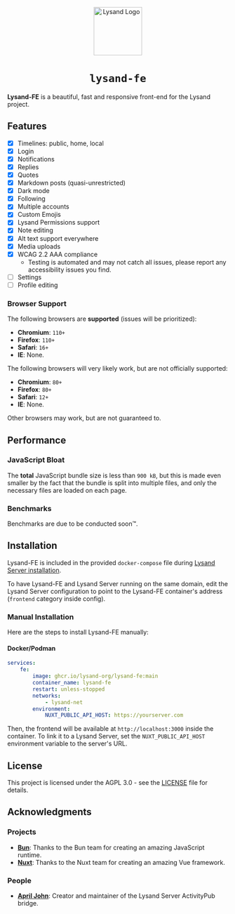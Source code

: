 <p align="center">
  <a href="https://lysand.org"><img src="https://cdn.lysand.org/logo-long-dark.webp" alt="Lysand Logo" height="110"></a>
</p>

<center><h1><code>lysand-fe</code></h1></center>

**Lysand-FE** is a beautiful, fast and responsive front-end for the Lysand project.

## Features

- [x] Timelines: public, home, local
- [x] Login
- [x] Notifications
- [x] Replies
- [x] Quotes
- [x] Markdown posts (quasi-unrestricted)
- [x] Dark mode
- [x] Following
- [x] Multiple accounts
- [x] Custom Emojis
- [x] Lysand Permissions support
- [x] Note editing
- [x] Alt text support everywhere
- [x] Media uploads
- [x] WCAG 2.2 AAA compliance
  - Testing is automated and may not catch all issues, please report any accessibility issues you find.
- [ ] Settings
- [ ] Profile editing

### Browser Support

The following browsers are **supported** (issues will be prioritized):
- **Chromium**: `110+`
- **Firefox**: `110+`
- **Safari**: `16+`
- **IE**: None.

The following browsers will very likely work, but are not officially supported:
- **Chromium**: `80+`
- **Firefox**: `80+`
- **Safari**: `12+`
- **IE**: None.

Other browsers may work, but are not guaranteed to.

## Performance

### JavaScript Bloat

The **total** JavaScript bundle size is less than `900 kB`, but this is made even smaller by the fact that the bundle is split into multiple files, and only the necessary files are loaded on each page.

### Benchmarks

Benchmarks are due to be conducted soon™.

## Installation

Lysand-FE is included in the provided `docker-compose` file during [Lysand Server installation](https://github.com/lysand-org/lysand/blob/main/docs/installation.md).

To have Lysand-FE and Lysand Server running on the same domain, edit the Lysand Server configuration to point to the Lysand-FE container's address (`frontend` category inside config).

### Manual Installation

Here are the steps to install Lysand-FE manually:

#### Docker/Podman

```yaml
services:
    fe:
        image: ghcr.io/lysand-org/lysand-fe:main
        container_name: lysand-fe
        restart: unless-stopped
        networks:
            - lysand-net
        environment:
            NUXT_PUBLIC_API_HOST: https://yourserver.com
```

Then, the frontend will be available at `http://localhost:3000` inside the container. To link it to a Lysand Server, set the `NUXT_PUBLIC_API_HOST` environment variable to the server's URL.

## License

This project is licensed under the AGPL 3.0 - see the [LICENSE](LICENSE) file for details.

## Acknowledgments

### Projects

- [**Bun**](https://bun.sh): Thanks to the Bun team for creating an amazing JavaScript runtime.
- [**Nuxt**](https://nuxt.com): Thanks to the Nuxt team for creating an amazing Vue framework.

### People

- [**April John**](https://github.com/cutestnekoaqua): Creator and maintainer of the Lysand Server ActivityPub bridge.